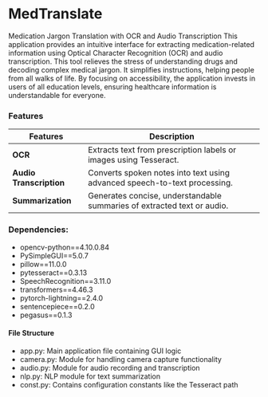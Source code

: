 <h1>MedTranslate</h1> 

Medication Jargon Translation with OCR and Audio Transcription
This application provides an intuitive interface for extracting medication-related information using Optical Character Recognition (OCR) and audio transcription. This tool relieves the stress of understanding drugs and decoding complex medical jargon. It simplifies instructions, helping people from all walks of life. By focusing on accessibility, the application invests in users of all education levels, ensuring healthcare information is understandable for everyone.


<h3>Features</h3>
<table> <thead> <tr> <th>Features</th> <th>Description</th> </tr> </thead> <tbody> <tr> <td><strong>OCR</strong></td> <td>Extracts text from prescription labels or images using Tesseract.</td> </tr> <tr> <td><strong>Audio Transcription</strong></td> <td>Converts spoken notes into text using advanced speech-to-text processing.</td> </tr> <tr> <td><strong>Summarization</strong></td> <td>Generates concise, understandable summaries of extracted text or audio.</td> </tr> </tbody> </table>


<h3>Dependencies:</h3>
<ul>
  <li>opencv-python==4.10.0.84</li>
  <li>PySimpleGUI==5.0.7</li>
  <li>pillow==11.0.0</li>
  <li>pytesseract==0.3.13</li>
  <li>SpeechRecognition==3.11.0</li>
  <li>transformers==4.46.3</li>
  <li>pytorch-lightning==2.4.0</li>
  <li>sentencepiece==0.2.0</li>
  <li>pegasus==0.1.3</li>
</ul>


<h4>File Structure</h4>
<ul>
  <li>app.py: Main application file containing GUI logic</li>
  <li>camera.py: Module for handling camera capture functionality</li>
  <li>audio.py: Module for audio recording and transcription</li>
  <li>nlp.py: NLP module for text summarization</li>
  <li>const.py: Contains configuration constants like the Tesseract path</li>
</ul>
